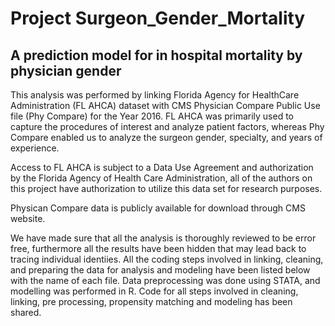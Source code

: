 # Project Surgeon_Gender_Mortality
## A prediction model for in hospital mortality by physician gender

This analysis was performed by linking Florida Agency for HealthCare Administration (FL AHCA) dataset with CMS Physician Compare Public Use file (Phy Compare) for the Year 2016. FL AHCA was primarily used to capture the procedures of interest and analyze patient factors, whereas Phy Compare enabled us to analyze the surgeon gender, specialty, and years of experience.  

Access to FL AHCA is subject to a Data Use Agreement and authorization by the Florida Agency of Health Care Administration, all of the authors on this project have authorization to utilize this data set for research purposes.    

Physican Compare data is publicly available for download through CMS website. 

We have made sure that all the analysis is thoroughly reviewed to be error free, furthermore all the results have been hidden that may lead back to tracing individual identiies.
All the coding steps involved in linking, cleaning, and preparing the data for analysis and modeling have been listed below with the name of each file. Data preprocessing was done using STATA, and modelling was performed in R. 
Code for all steps involved in cleaning, linking, pre processing, propensity matching and modeling has been shared.  
